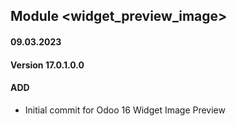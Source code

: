 ## Module <widget_preview_image>

#### 09.03.2023
#### Version 17.0.1.0.0
#### ADD
- Initial commit for Odoo 16 Widget Image Preview

